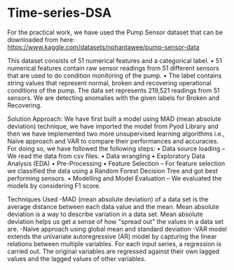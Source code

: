 # Time-series-DSA

For the practical work, we have used the Pump Sensor dataset that can be downloaded from here:
https://www.kaggle.com/datasets/nphantawee/pump-sensor-data

This dataset consists of 51 numerical features and a categorical label. 
•	51 numerical features contain raw sensor readings from 51 different sensors that are used to do condition monitoring of the pump.
•	The label contains string values that represent normal, broken and recovering operational conditions of the pump. The data set represents 219,521 readings from 51 sensors.
We are detecting anomalies with the given labels for Broken and Recovering. 

Solution Approach:
We have first built a model using MAD (mean absolute deviation) technique, we have imported the model from Pyod Library and then we have implemented two more unsupervised learning algorithms i.e., Naïve approach and VAR to compare their performances and accuracies. For doing so, we have followed the following steps:
•	Data source loading – We read the data from csv files. 
•	Data wrangling
•	Exploratory Data Analysis (EDA)
•	Pre-Processing
•	Feature Selection – For feature selection we classified the data using a Random Forest Decision Tree and got best performing sensors.
•	Modelling and Model Evaluation – We evaluated the models by considering F1 score.

Techniques Used 
-MAD (mean absolute deviation) of a data set is the average distance between each data value and the mean. Mean absolute deviation is a way to describe variation in a data set. Mean absolute deviation helps us get a sense of how "spread out" the values in a data set are.
-Naive approach using global mean and standard deviation
-VAR model extends the univariate autoregressive (AR) model by capturing the linear relations between multiple variables. For each input series, a regression is carried out. The original variables are regressed against their own lagged values and the lagged values of other variables. 

